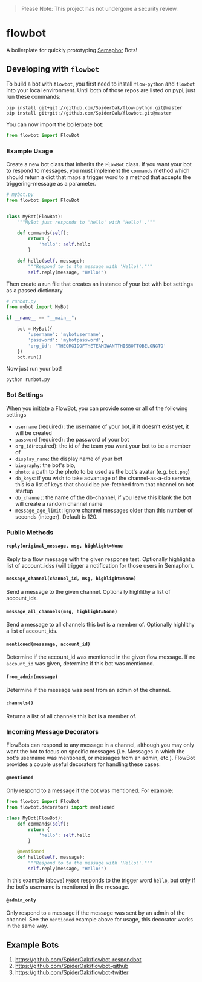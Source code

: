 > Please Note: This project has not undergone a security review.

# flowbot

A boilerplate for quickly prototyping [Semaphor](https://spideroak.com/solutions/semaphor) Bots!

## Developing with `flowbot`

To build a bot with `flowbot`, you first need to install `flow-python` and `flowbot` into your local environment. Until both of those repos are listed on pypi, just run these commands:

```
pip install git+git://github.com/SpiderOak/flow-python.git@master
pip install git+git://github.com/SpiderOak/flowbot.git@master
```

You can now import the boilerpate bot:

```python
from flowbot import FlowBot
```

### Example Usage

Create a new bot class that inherits the `FlowBot` class. If you want your bot to respond to messages, you must implement the `commands` method which should return a dict that maps a trigger word to a method that accepts the triggering-message as a parameter. 

```python
# mybot.py
from flowbot import FlowBot


class MyBot(FlowBot):
    """MyBot just responds to 'hello' with 'Hello!'."""

    def commands(self):
        return {
            'hello': self.hello
        }

    def hello(self, message):
        """Respond to to the message with 'Hello!'."""
        self.reply(message, "Hello!")
```

Then create a run file that creates an instance of your bot with bot settings as a passed dictionary

```python
# runbot.py
from mybot import MyBot

if __name__ == "__main__":

    bot = MyBot({
        'username': 'mybotusername',
        'password': 'mybotpassword',
        'org_id': 'THEORGIDOFTHETEAMIWANTTHISBOTTOBELONGTO'
    })
    bot.run()
```

Now just run your bot!

```
python runbot.py
```

### Bot Settings

When you initiate a FlowBot, you can provide some or all of the following settings

- `username` (required): the username of your bot, if it doesn't exist yet, it will be created
- `password` (required): the password of your bot
- `org_id`(required): the id of the team you want your bot to be a member of
- `display_name`: the display name of your bot
- `biography`: the bot's bio,
- `photo`: a path to the photo to be used as the bot's avatar (e.g. `bot.png`)
- `db_keys`: if you wish to take advantage of the channel-as-a-db service, this is a list of keys that should be pre-fetched from that channel on bot startup
- `db_channel`: the name of the db-channel, if you leave this blank the bot will create a random channel name
- `message_age_limit`: ignore channel messages older than this number of seconds (integer). Default is 120.

### Public Methods

#### `reply(original_message, msg, highlight=None`

Reply to a flow message with the given response test. Optionally highlight a list of account_idss (will trigger a notification for those users in Semaphor).

#### `message_channel(channel_id, msg, highlight=None)`

Send a message to the given channel. Optionally highlithy a list of account_ids.

#### `message_all_channels(msg, highlight=None)`

Send a message to all channels this bot is a member of. Optionally highlithy a list of account_ids.

#### `mentioned(messsage, account_id)`

Determine if the account_id was mentioned in the given flow message. If no `account_id` was given, determine if this bot was mentioned.

#### `from_admin(message)`

Determine if the message was sent from an admin of the channel.

#### `channels()`

Returns a list of all channels this bot is a member of.

### Incoming Message Decorators

FlowBots can respond to any message in a channel, although you may only want the bot to focus on specific messages (i.e. Messages in which the bot's username was mentioned, or messages from an admin, etc.). FlowBot provides a couple useful decorators for handling these cases:

#### `@mentioned`

Only respond to a message if the bot was mentioned. For example:

```python
from flowbot import FlowBot
from flowbot.decorators import mentioned

class MyBot(FlowBot):
    def commands(self):
        return {
            'hello': self.hello
        }

    @mentioned
    def hello(self, message):
        """Respond to to the message with 'Hello!'."""
        self.reply(message, "Hello!")
```

In this example (above) `MyBot` responds to the trigger word `hello`, but only if the bot's username is mentioned in the message.

#### `@admin_only`

Only respond to a message if the message was sent by an admin of the channel. See the `mentioned` example above for usage, this decorator works in the same way.

## Example Bots

1. https://github.com/SpiderOak/flowbot-respondbot
2. https://github.com/SpiderOak/flowbot-github
3. https://github.com/SpiderOak/flowbot-twitter
